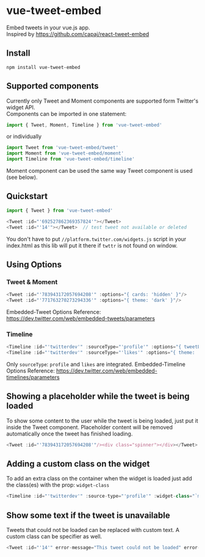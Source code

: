# vue-tweet-embed

Embed tweets in your vue.js app.  
Inspired by https://github.com/capaj/react-tweet-embed

## Install
```
npm install vue-tweet-embed
```

## Supported components
Currently only Tweet and Moment components are supported form Twitter's widget API.  
Components can be imported in one statement:
```javascript
import { Tweet, Moment, Timeline } from 'vue-tweet-embed'
```
or individually
```javascript
import Tweet from 'vue-tweet-embed/tweet'
import Moment from 'vue-tweet-embed/moment'
import Timeline from 'vue-tweet-embed/timeline'
```

Moment component can be used the same way Tweet component is used (see below).
## Quickstart

```javascript
import { Tweet } from 'vue-tweet-embed'

<Tweet :id="'692527862369357824'"></Tweet>
<Tweet :id="'14'"></Tweet>	// test tweet not available or deleted
```

You don't have to put `//platform.twitter.com/widgets.js` script in your index.html as this lib will
put it there if `twttr` is not found on window.  


## Using Options


### Tweet & Moment

```javascript
<Tweet :id="'783943172057694208'" :options="{ cards: 'hidden' }"/>
<Tweet :id="'771763270273294336'" :options="{ theme: 'dark' }"/>
```

Embedded-Tweet Options Reference:
https://dev.twitter.com/web/embedded-tweets/parameters

### Timeline

```javascript
<Timeline :id="'twitterdev'" :sourceType="'profile'" :options="{ tweetLimit: '3' }"/>
<Timeline :id="'twitterdev'" :sourceType="'likes'" :options="{ theme: 'dark' }"/>
```

Only `sourceType`: `profile` and `likes` are integrated. Embedded-Timeline Options Reference:
https://dev.twitter.com/web/embedded-timelines/parameters


## Showing a placeholder while the tweet is being loaded

To show some content to the user while the tweet is being loaded, just put it inside the Tweet
component. Placeholder content will be removed automatically once the tweet has finished loading.

```javascript
<Tweet :id="'783943172057694208'"/><div class="spinner"></div></Tweet>
```

## Adding a custom class on the widget

To add an extra class on the container when the widget is loaded just add the class(es) with the prop: `widget-class`

```javascript
<Timeline :id="'twitterdev'" :source-type="'profile'" :widget-class="`mt-3 my-custom-class`"/></Timeline>
```

## Show some text if the tweet is unavailable

Tweets that could not be loaded can be replaced with custom text.
A custom class can be specifier as well.
```javascript
<Tweet :id="'14'" error-message="This tweet could not be loaded" error-message-class="tweet--not-found"></Tweet>
```
